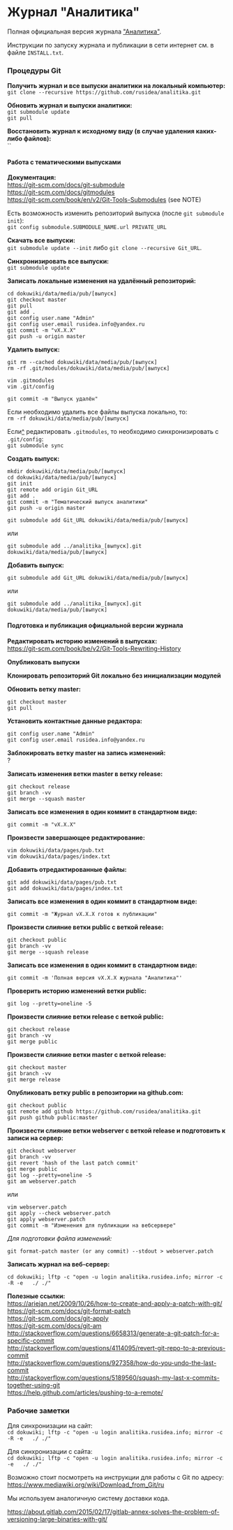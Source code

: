 Журнал "Аналитика"
==================

Полная официальная версия журнала ["Аналитика"](http://analitika.rusidea.info/).

Инструкции по запуску журнала и публикации в сети интернет см. в файле `INSTALL.txt`.

### Процедуры Git

**Получить журнал и все выпуски аналитики на локальный компьютер:**  
`git clone --recursive https://github.com/rusidea/analitika.git`

**Обновить журнал и выпуски аналитики:**  
`git submodule update`  
`git pull`

**Восстановить журнал к исходному виду (в случае удаления каких-либо файлов):**  
``

#### Работа с тематическими выпусками

**Документация:**  
https://git-scm.com/docs/git-submodule  
https://git-scm.com/docs/gitmodules  
https://git-scm.com/book/en/v2/Git-Tools-Submodules (see NOTE)

Есть возможность изменить репозиторий выпуска (после `git submodule init`):  
`git config submodule.SUBMODULE_NAME.url PRIVATE_URL`

**Скачать все выпуски:**  
`git submodule update --init` либо `git clone --recursive Git_URL`.

**Синхронизировать все выпуски:**  
`git submodule update`

**Записать локальные изменения на удалённый репозиторий:**
```
cd dokuwiki/data/media/pub/[выпуск]
git checkout master
git pull
git add .
git config user.name "Admin"
git config user.email rusidea.info@yandex.ru
git commit -m "vX.X.X"
git push -u origin master
```

**Удалить выпуск:**  
```
git rm --cached dokuwiki/data/media/pub/[выпуск]
rm -rf .git/modules/dokuwiki/data/media/pub/[выпуск]
```
```
vim .gitmodules
vim .git/config
```
```
git commit -m "Выпуск удалён"
```
Если необходимо удалить все файлы выпуска локально, то:  
`rm -rf dokuwiki/data/media/pub/[выпуск]`

Если[^](http://blogs.atlassian.com/2013/03/git-submodules-workflows-tips/) редактировать `.gitmodules`, то необходимо синхронизировать с `.git/config`:  
`git submodule sync`

**Создать выпуск:**  
```
mkdir dokuwiki/data/media/pub/[выпуск]
cd dokuwiki/data/media/pub/[выпуск]
git init
git remote add origin Git_URL
git add .
git commit -m "Тематический выпуск аналитики"
git push -u origin master
```
```
git submodule add Git_URL dokuwiki/data/media/pub/[выпуск]
```
или
```
git submodule add ../analitika_[выпуск].git dokuwiki/data/media/pub/[выпуск]
```

**Добавить выпуск:**
```
git submodule add Git_URL dokuwiki/data/media/pub/[выпуск]
```
или
```
git submodule add ../analitika_[выпуск].git dokuwiki/data/media/pub/[выпуск]
```

#### Подготовка и публикация официальной версии журнала

**Редактировать историю изменений в выпусках:**  
https://git-scm.com/book/be/v2/Git-Tools-Rewriting-History

**Опубликовать выпуски**

**Клонировать репозиторий Git локально без инициализации модулей**

**Обновить ветку master:**
```
git checkout master  
git pull
```

**Установить контактные данные редактора:**
```
git config user.name "Admin"  
git config user.email rusidea.info@yandex.ru
```

**Заблокировать ветку master на запись изменений:**  
?

**Записать изменения ветки master в ветку release:**  
```
git checkout release  
git branch -vv  
git merge --squash master
```

**Записать все изменения в один коммит в стандартном виде:**
```
git commit -m "vX.X.X"
```

**Произвести завершающее редактирование:**  
```
vim dokuwiki/data/pages/pub.txt  
vim dokuwiki/data/pages/index.txt
```

**Добавить отредактированные файлы:**  
```
git add dokuwiki/data/pages/pub.txt  
git add dokuwiki/data/pages/index.txt
```

**Записать все изменения в один коммит в стандартном виде:**  
```
git commit -m "Журнал vX.X.X готов к публикации"
```

**Произвести слияние ветки public с веткой release:**  
```
git checkout public  
git branch -vv  
git merge --squash release
```

**Записать все изменения в один коммит в стандартном виде:**  
```
git commit -m 'Полная версия vX.X.X журнала "Аналитика"'
```

**Проверить историю изменений ветки public:**  
```
git log --pretty=oneline -5
```

**Произвести слияние ветки release с веткой public:**  
```
git checkout release  
git branch -vv  
git merge public
```

**Произвести слияние ветки master с веткой release:**  
```
git checkout master  
git branch -vv  
git merge release
```

**Опубликовать ветку public в репозитории на github.com:**  
```
git checkout public
git remote add github https://github.com/rusidea/analitika.git
git push github public:master
```

**Произвести слияние ветки webserver с веткой release и подготовить к записи на сервер:**  
```
git checkout webserver  
git branch -vv  
git revert 'hash of the last patch commit'  
git merge public  
git log --pretty=oneline -5  
git am webserver.patch  
```
или
```
vim webserver.patch  
git apply --check webserver.patch  
git apply webserver.patch  
git commit -m "Изменения для публикации на вебсервере"
```
*Для подготовки файла изменений:*  
```
git format-patch master (or any commit) --stdout > webserver.patch
```

**Записать журнал на веб-сервер:**  
```
cd dokuwiki; lftp -c "open -u login analitika.rusidea.info; mirror -c -R -e   ./ ./"
```

**Полезные ссылки:**  
https://ariejan.net/2009/10/26/how-to-create-and-apply-a-patch-with-git/  
https://git-scm.com/docs/git-format-patch  
https://git-scm.com/docs/git-apply  
https://git-scm.com/docs/git-am  
http://stackoverflow.com/questions/6658313/generate-a-git-patch-for-a-specific-commit  
http://stackoverflow.com/questions/4114095/revert-git-repo-to-a-previous-commit  
http://stackoverflow.com/questions/927358/how-do-you-undo-the-last-commit  
http://stackoverflow.com/questions/5189560/squash-my-last-x-commits-together-using-git  
https://help.github.com/articles/pushing-to-a-remote/

### Рабочие заметки

Для синхронизации на сайт:  
`cd dokuwiki; lftp -c "open -u login analitika.rusidea.info; mirror -c -R -e   ./ ./"`

Для синхронизации с сайта:  
`cd dokuwiki; lftp -c "open -u login analitika.rusidea.info; mirror -c -e   ./ ./"`

Возможно стоит посмотреть на инструкции для работы с Git по адресу:  
https://www.mediawiki.org/wiki/Download_from_Git/ru

Мы используем аналогичную систему доставки кода.

https://about.gitlab.com/2015/02/17/gitlab-annex-solves-the-problem-of-versioning-large-binaries-with-git/
